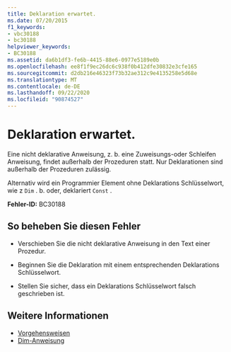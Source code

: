 ```yaml
---
title: Deklaration erwartet.
ms.date: 07/20/2015
f1_keywords:
- vbc30188
- bc30188
helpviewer_keywords:
- BC30188
ms.assetid: da6b1df3-fe6b-4415-88e6-0977e5189e0b
ms.openlocfilehash: ee8f1f9ec26dc6c938f0b412dfe30832e3cfe165
ms.sourcegitcommit: d2db216e46323f73b32ae312c9e4135258e5d68e
ms.translationtype: MT
ms.contentlocale: de-DE
ms.lasthandoff: 09/22/2020
ms.locfileid: "90874527"
---
```

# <a name="declaration-expected"></a>Deklaration erwartet.

Eine nicht deklarative Anweisung, z. b. eine Zuweisungs-oder Schleifen Anweisung, findet außerhalb der Prozeduren statt. Nur Deklarationen sind außerhalb der Prozeduren zulässig.  
  
 Alternativ wird ein Programmier Element ohne Deklarations Schlüsselwort, wie z `Dim` . b. oder, deklariert `Const` .  
  
 **Fehler-ID:** BC30188  
  
## <a name="to-correct-this-error"></a>So beheben Sie diesen Fehler  
  
- Verschieben Sie die nicht deklarative Anweisung in den Text einer Prozedur.  
  
- Beginnen Sie die Deklaration mit einem entsprechenden Deklarations Schlüsselwort.  
  
- Stellen Sie sicher, dass ein Deklarations Schlüsselwort falsch geschrieben ist.  
  
## <a name="see-also"></a>Weitere Informationen

- [Vorgehensweisen](../../programming-guide/language-features/procedures/index.md)
- [Dim-Anweisung](../statements/dim-statement.md)
